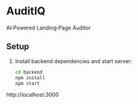 # AuditIQ

AI‑Powered Landing‑Page Auditor

## Setup

1. Install backend dependencies and start server:
   ```bash
   cd backend
   npm install
   npm start


http://localhost:3000